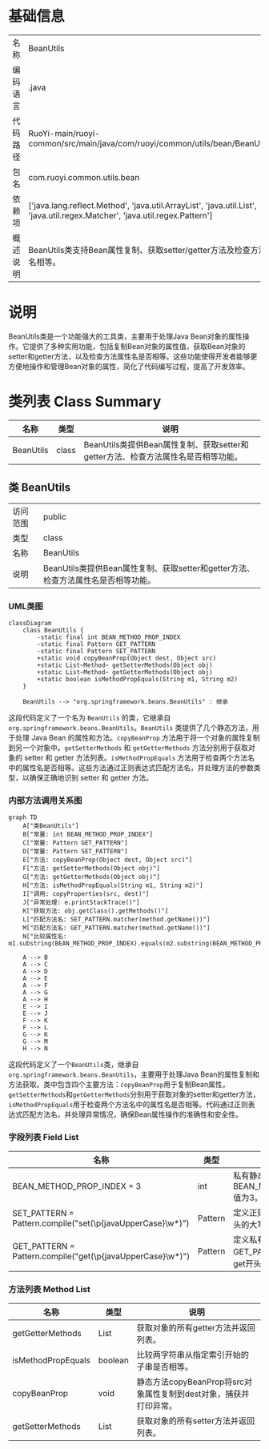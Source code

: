 # 基础信息

|      |      |
|------|------|
| 名称 | BeanUtils |
| 编码语言 | .java |
| 代码路径 | RuoYi-main/ruoyi-common/src/main/java/com/ruoyi/common/utils/bean/BeanUtils.java |
| 包名 | com.ruoyi.common.utils.bean |
| 依赖项 | ['java.lang.reflect.Method', 'java.util.ArrayList', 'java.util.List', 'java.util.regex.Matcher', 'java.util.regex.Pattern'] |
| 概述说明 | BeanUtils类支持Bean属性复制、获取setter/getter方法及检查方法属性名相等。 |

# 说明

BeanUtils类是一个功能强大的工具类，主要用于处理Java Bean对象的属性操作。它提供了多种实用功能，包括复制Bean对象的属性值，获取Bean对象的setter和getter方法，以及检查方法属性名是否相等。这些功能使得开发者能够更方便地操作和管理Bean对象的属性，简化了代码编写过程，提高了开发效率。

# 类列表 Class Summary

| 名称   | 类型  | 说明 |
|-------|------|-------------|
| BeanUtils | class | BeanUtils类提供Bean属性复制、获取setter和getter方法、检查方法属性名是否相等功能。 |



## 类 BeanUtils

|      |      |
|------|------|
| 访问范围 | public |
| 类型 | class |
| 名称 | BeanUtils |
| 说明 | BeanUtils类提供Bean属性复制、获取setter和getter方法、检查方法属性名是否相等功能。 |


### UML类图

```mermaid
classDiagram
    class BeanUtils {
        -static final int BEAN_METHOD_PROP_INDEX
        -static final Pattern GET_PATTERN
        -static final Pattern SET_PATTERN
        +static void copyBeanProp(Object dest, Object src)
        +static List~Method~ getSetterMethods(Object obj)
        +static List~Method~ getGetterMethods(Object obj)
        +static boolean isMethodPropEquals(String m1, String m2)
    }

    BeanUtils --> "org.springframework.beans.BeanUtils" : 继承
```

这段代码定义了一个名为 `BeanUtils` 的类，它继承自 `org.springframework.beans.BeanUtils`。`BeanUtils` 类提供了几个静态方法，用于处理 Java Bean 的属性和方法。`copyBeanProp` 方法用于将一个对象的属性复制到另一个对象中。`getSetterMethods` 和 `getGetterMethods` 方法分别用于获取对象的 setter 和 getter 方法列表。`isMethodPropEquals` 方法用于检查两个方法名中的属性名是否相等。这些方法通过正则表达式匹配方法名，并处理方法的参数类型，以确保正确地识别 setter 和 getter 方法。


### 内部方法调用关系图

```mermaid
graph TD
    A["类BeanUtils"]
    B["常量: int BEAN_METHOD_PROP_INDEX"]
    C["常量: Pattern GET_PATTERN"]
    D["常量: Pattern SET_PATTERN"]
    E["方法: copyBeanProp(Object dest, Object src)"]
    F["方法: getSetterMethods(Object obj)"]
    G["方法: getGetterMethods(Object obj)"]
    H["方法: isMethodPropEquals(String m1, String m2)"]
    I["调用: copyProperties(src, dest)"]
    J["异常处理: e.printStackTrace()"]
    K["获取方法: obj.getClass().getMethods()"]
    L["匹配方法名: SET_PATTERN.matcher(method.getName())"]
    M["匹配方法名: GET_PATTERN.matcher(method.getName())"]
    N["比较属性名: m1.substring(BEAN_METHOD_PROP_INDEX).equals(m2.substring(BEAN_METHOD_PROP_INDEX))"]

    A --> B
    A --> C
    A --> D
    A --> E
    A --> F
    A --> G
    A --> H
    E --> I
    E --> J
    F --> K
    F --> L
    G --> K
    G --> M
    H --> N
```

这段代码定义了一个`BeanUtils`类，继承自`org.springframework.beans.BeanUtils`，主要用于处理Java Bean的属性复制和方法获取。类中包含四个主要方法：`copyBeanProp`用于复制Bean属性，`getSetterMethods`和`getGetterMethods`分别用于获取对象的setter和getter方法，`isMethodPropEquals`用于检查两个方法名中的属性名是否相等。代码通过正则表达式匹配方法名，并处理异常情况，确保Bean属性操作的准确性和安全性。

### 字段列表 Field List

| 名称  | 类型  | 说明 |
|-------|-------|------|
| BEAN_METHOD_PROP_INDEX = 3 | int | 私有静态常量BEAN_METHOD_PROP_INDEX值为3。 |
| SET_PATTERN = Pattern.compile("set(\\p{javaUpperCase}\\w*)") | Pattern | 定义正则表达式匹配以"set"开头的大写字母单词。 |
| GET_PATTERN = Pattern.compile("get(\\p{javaUpperCase}\\w*)") | Pattern | 定义私有静态常量GET_PATTERN，用于匹配以get开头的字符串。 |

### 方法列表 Method List

| 名称  | 类型  | 说明 |
|-------|-------|------|
| getGetterMethods | List<Method> | 获取对象的所有getter方法并返回列表。 |
| isMethodPropEquals | boolean | 比较两字符串从指定索引开始的子串是否相等。 |
| copyBeanProp | void | 静态方法copyBeanProp将src对象属性复制到dest对象，捕获并打印异常。 |
| getSetterMethods | List<Method> | 获取对象的所有setter方法并返回列表。 |




